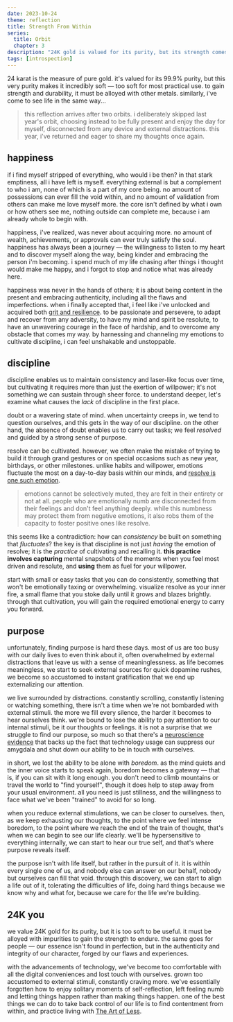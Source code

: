 ```yaml
---
date: 2023-10-24
theme: reflection
title: Strength From Within
series:
  title: Orbit
  chapter: 3
description: "24K gold is valued for its purity, but its strength comes from alloys. similarly, our character is forged not from perfection, but from our flaws and experiences."
tags: [introspection]
---
```


24 karat is the measure of pure gold. it's valued for its 99.9% purity, but this very purity makes it incredibly soft — too soft for most practical use. to gain strength and durability, it must be alloyed with other metals. similarly, i've come to see life in the same way...

> this reflection arrives after two orbits. i deliberately skipped last year's orbit, choosing instead to be fully present and enjoy the day for myself, disconnected from any device and external distractions. this year, i've returned and eager to share my thoughts once again.

## happiness

if i find myself stripped of everything, who would i be then? in that stark emptiness, all i have left is myself. everything external is but a complement to who i am, none of which is a part of my core being. no amount of possessions can ever fill the void within, and no amount of validation from others can make me love myself more. the core isn't defined by what i own or how others see me, nothing outside can complete me, because i am already whole to begin with.

happiness, i've realized, was never about acquiring more. no amount of wealth, achievements, or approvals can ever truly satisfy the soul. happiness has always been a journey — the willingness to listen to my heart and to discover myself along the way, being kinder and embracing the person i'm becoming. i spend much of my life chasing after things i thought would make me happy, and i forgot to stop and notice what was already here.

happiness was never in the hands of others; it is about being content in the present and embracing authenticity, including all the flaws and imperfections. when i finally accepted that, i feel like i've unlocked and acquired both [grit and resilience](https://www.youtube.com/watch?v=8Fd06U-3TAY&t=641s). to be passionate and persevere, to adapt and recover from any adversity, to have my mind and spirit be resolute, to have an unwavering courage in the face of hardship, and to overcome any obstacle that comes my way. by harnessing and channeling my emotions to cultivate discipline, i can feel unshakable and unstoppable.

## discipline

discipline enables us to maintain consistency and laser-like focus over time, but cultivating it requires more than just the exertion of willpower; it's not something we can sustain through sheer force. to understand deeper, let's examine what causes the *lack* of discipline in the first place.

doubt or a wavering state of mind. when uncertainty creeps in, we tend to question ourselves, and this gets in the way of our discipline. on the other hand, the absence of doubt enables us to carry out tasks; we feel *resolved* and guided by a strong sense of purpose.

resolve can be cultivated. however, we often make the mistake of trying to build it through grand gestures or on special occasions such as new year, birthdays, or other milestones. unlike habits and willpower, emotions fluctuate the most on a day-to-day basis within our minds, and [resolve is one such emotion](https://www.youtube.com/watch?v=0N0LV0mqTYQ).

> emotions cannot be selectively muted, they are felt in their entirety or not at all. people who are emotionally numb are disconnected from their feelings and don't feel anything deeply. while this numbness may protect them from negative emotions, it also robs them of the capacity to foster positive ones like resolve.

this seems like a contradiction: how can *consistency* be built on something that *fluctuates*? the key is that discipline is not just *having* the emotion of resolve; it is the *practice* of cultivating and recalling it. **this practice involves capturing** mental snapshots of the moments when you feel most driven and resolute, and **using** them as fuel for your willpower.

start with small or easy tasks that you can do consistently, something that won't be emotionally taxing or overwhelming. visualize resolve as your inner fire, a small flame that you stoke daily until it grows and blazes brightly. through that cultivation, you will gain the required emotional energy to carry you forward.

## purpose

unfortunately, finding purpose is hard these days. most of us are too busy with our daily lives to even think about it, often overwhelmed by external distractions that leave us with a sense of meaninglessness. as life becomes meaningless, we start to seek external sources for quick dopamine rushes, we become so accustomed to instant gratification that we end up externalizing our attention.

we live surrounded by distractions. constantly scrolling, constantly listening or watching something, there isn't a time when we're not bombarded with external stimuli. the more we fill every silence, the harder it becomes to hear ourselves think. we're bound to lose the ability to pay attention to our internal stimuli, be it our thoughts or feelings. it is not a surprise that we struggle to find our purpose, so much so that there's a [neuroscience evidence](https://youtu.be/NuHEY7CjjTI?si=0JcX0_xwzcxByg46&t=606) that backs up the fact that technology usage can suppress our amygdala and shut down our ability to be in touch with ourselves.

in short, we lost the ability to be alone with *boredom*. as the mind quiets and the inner voice starts to speak again, boredom becomes a gateway — that is, if you can sit with it long enough. you don't need to climb mountains or travel the world to "find yourself", though it does help to step away from your usual environment. all you need is just stillness, and the willingness to face what we've been "trained" to avoid for so long.

when you reduce external stimulations, we can be closer to ourselves. then, as we keep exhausting our thoughts, to the point where we feel intense boredom, to the point where we reach the end of the train of thought, that's when we can begin to see our life clearly. we'll be hypersensitive to everything internally, we can start to hear our true self, and that's where purpose reveals itself.

the purpose isn't with life itself, but rather in the pursuit of it. it is within every single one of us, and nobody else can answer on our behalf, nobody but ourselves can fill that void. through this discovery, we can start to align a life out of it, tolerating the difficulties of life, doing hard things because we know why and what for, because we care for the life we're building.

## 24K you

we value 24K gold for its purity, but it is too soft to be useful. it must be alloyed with impurities to gain the strength to endure. the same goes for people — our essence isn't found in perfection, but in the authenticity and integrity of our character, forged by our flaws and experiences.

with the advancements of technology, we've become too comfortable with all the digital conveniences and lost touch with ourselves. grown too accustomed to external stimuli, constantly craving more. we've essentially forgotten how to enjoy solitary moments of self-reflection, left feeling numb and letting things happen rather than making things happen. one of the best things we can do to take back control of our life is to find contentment from within, and practice living with [The Art of Less](/posts/art-of-less).
